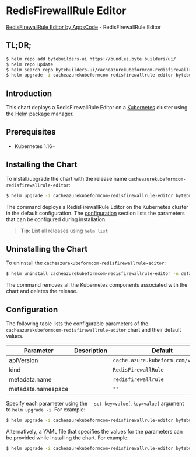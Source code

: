 # RedisFirewallRule Editor

[RedisFirewallRule Editor by AppsCode](https://byte.builders) - RedisFirewallRule Editor

## TL;DR;

```bash
$ helm repo add bytebuilders-ui https://bundles.byte.builders/ui/
$ helm repo update
$ helm search repo bytebuilders-ui/cacheazurekubeformcom-redisfirewallrule-editor --version=v0.4.16
$ helm upgrade -i cacheazurekubeformcom-redisfirewallrule-editor bytebuilders-ui/cacheazurekubeformcom-redisfirewallrule-editor -n default --create-namespace --version=v0.4.16
```

## Introduction

This chart deploys a RedisFirewallRule Editor on a [Kubernetes](http://kubernetes.io) cluster using the [Helm](https://helm.sh) package manager.

## Prerequisites

- Kubernetes 1.16+

## Installing the Chart

To install/upgrade the chart with the release name `cacheazurekubeformcom-redisfirewallrule-editor`:

```bash
$ helm upgrade -i cacheazurekubeformcom-redisfirewallrule-editor bytebuilders-ui/cacheazurekubeformcom-redisfirewallrule-editor -n default --create-namespace --version=v0.4.16
```

The command deploys a RedisFirewallRule Editor on the Kubernetes cluster in the default configuration. The [configuration](#configuration) section lists the parameters that can be configured during installation.

> **Tip**: List all releases using `helm list`

## Uninstalling the Chart

To uninstall the `cacheazurekubeformcom-redisfirewallrule-editor`:

```bash
$ helm uninstall cacheazurekubeformcom-redisfirewallrule-editor -n default
```

The command removes all the Kubernetes components associated with the chart and deletes the release.

## Configuration

The following table lists the configurable parameters of the `cacheazurekubeformcom-redisfirewallrule-editor` chart and their default values.

|     Parameter      | Description |                    Default                     |
|--------------------|-------------|------------------------------------------------|
| apiVersion         |             | <code>cache.azure.kubeform.com/v1alpha1</code> |
| kind               |             | <code>RedisFirewallRule</code>                 |
| metadata.name      |             | <code>redisfirewallrule</code>                 |
| metadata.namespace |             | <code>""</code>                                |


Specify each parameter using the `--set key=value[,key=value]` argument to `helm upgrade -i`. For example:

```bash
$ helm upgrade -i cacheazurekubeformcom-redisfirewallrule-editor bytebuilders-ui/cacheazurekubeformcom-redisfirewallrule-editor -n default --create-namespace --version=v0.4.16 --set apiVersion=cache.azure.kubeform.com/v1alpha1
```

Alternatively, a YAML file that specifies the values for the parameters can be provided while
installing the chart. For example:

```bash
$ helm upgrade -i cacheazurekubeformcom-redisfirewallrule-editor bytebuilders-ui/cacheazurekubeformcom-redisfirewallrule-editor -n default --create-namespace --version=v0.4.16 --values values.yaml
```
